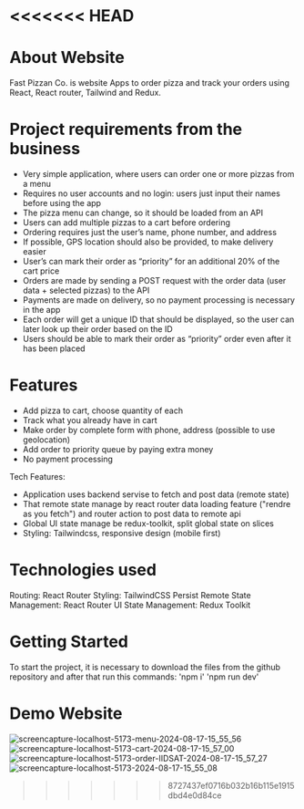 <<<<<<< HEAD
=======
# About Website
Fast Pizzan Co. is website Apps to order pizza and track your orders using React, React router, Tailwind and Redux.

# Project requirements from the business
- Very simple application, where users can order one or more pizzas from a menu
-  Requires no user accounts and no login: users just input their names before using the app
- The pizza menu can change, so it should be loaded from an API
- Users can add multiple pizzas to a cart before ordering
- Ordering requires just the user’s name, phone number, and address
- If possible, GPS location should also be provided, to make delivery easier
- User’s can mark their order as “priority” for an additional 20% of the cart price
- Orders are made by sending a POST request with the order data (user data + selected pizzas) to the API
- Payments are made on delivery, so no payment processing is necessary in the app
- Each order will get a unique ID that should be displayed, so the user can later look up their order based on the ID
- Users should be able to mark their order as “priority” order even after it has been placed

# Features
- Add pizza to cart, choose quantity of each
- Track what you already have in cart
- Make order by complete form with phone, address (possible to use geolocation)
- Add order to priority queue by paying extra money
- No payment processing

Tech Features:
- Application uses backend servise to fetch and post data (remote state)
- That remote state manage by react router data loading feature ("rendre as you fetch") and router action to post data to remote api
- Global UI state manage be redux-toolkit, split global state on slices
- Styling: Tailwindcss, responsive design (mobile first)

# Technologies used
Routing: React Router
Styling: TailwindCSS
Persist Remote State Management: React Router
UI State Management: Redux Toolkit

# Getting Started
To start the project, it is necessary to download the files from the github repository and after that run this commands:
'npm i'
'npm run dev'

# Demo Website
![screencapture-localhost-5173-menu-2024-08-17-15_55_56](https://github.com/user-attachments/assets/63636079-173b-46bb-b271-1cdecc2eaa12)
![screencapture-localhost-5173-cart-2024-08-17-15_57_00](https://github.com/user-attachments/assets/aba59a97-0d09-4f8f-b70a-d8569f720b91)
![screencapture-localhost-5173-order-IIDSAT-2024-08-17-15_57_27](https://github.com/user-attachments/assets/2bfd25a9-1b5f-485a-93db-a9ef5704c1a0)
![screencapture-localhost-5173-2024-08-17-15_55_08](https://github.com/user-attachments/assets/a1c77363-b051-4e9f-b660-958274425efe)
>>>>>>> 8727437ef0716b032b16b115e1915dbd4e0d84ce

